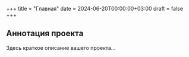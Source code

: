 +++
title = "Главная"
date = 2024-06-20T00:00:00+03:00
draft = false
+++

## Аннотация проекта

Здесь краткое описание вашего проекта... 